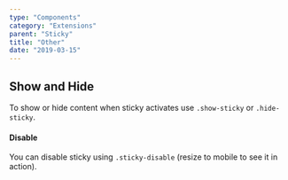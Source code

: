 ```yaml
---
type: "Components"
category: "Extensions"
parent: "Sticky"
title: "Other"
date: "2019-03-15"
---
```


## Show and Hide

To show or hide content when sticky activates use `.show-sticky` or `.hide-sticky`.

<demo>
  <div class="gatsby_demo_item toggle" data-iframe="iframe/components/extensions/sticky/showhide-top">
  </div>
  <div class="gatsby_demo_item toggle" data-iframe="iframe/components/extensions/sticky/showhide-bottom">
  </div>
  <div class="gatsby_demo_item toggle" data-iframe="iframe/components/extensions/sticky/showhide-hide">
  </div>
</demo>

#### Disable

You can disable sticky using `.sticky-disable` (resize to mobile to see it in action).

<demo>
  <div class="gatsby_demo_item toggle" data-iframe="iframe/components/extensions/sticky/disable">
  </div>
</demo>
